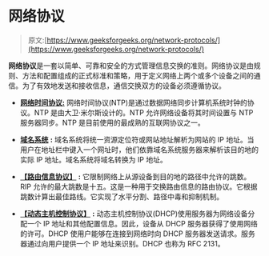 # 网络协议

> 原文:[https://www.geeksforgeeks.org/network-protocols/](https://www.geeksforgeeks.org/network-protocols/)

**网络协议**是一套以简单、可靠和安全的方式管理信息交换的准则。网络协议是由规则、方法和配置组成的正式标准和策略，用于定义网络上两个或多个设备之间的通信。为了有效地发送和接收信息，通信交换双方的设备必须遵循协议。

*   [**网络时间协议:**](https://www.geeksforgeeks.org/network-time-protocol-ntp/)
    网络时间协议(NTP)是通过数据网络同步计算机系统时钟的协议。NTP 是由大卫·米尔斯设计的。NTP 允许网络设备将其时间设置与 NTP 服务器同步。NTP 是目前使用的最成熟的互联网协议之一。

*   [**域名系统**](https://www.geeksforgeeks.org/domain-name-server-dns-in-application-layer/) **:**
    域名系统将统一资源定位符或网站地址解析为网站的 IP 地址。当用户在地址栏中键入一个网址时，他们依靠域名系统服务器来解析该目的地的实际 IP 地址。域名系统将域名转换为 IP 地址。

*   [**【路由信息协议】**](https://www.geeksforgeeks.org/routing-information-protocol-rip/) **:**
    它限制网络上从源设备到目的地的路径中允许的跳数。RIP 允许的最大跳数是十五。这是一种用于交换路由信息的路由协议。它根据跳数计算出最佳路线。它实现了水平分割、路径中毒和抑制机制。

*   [**【动态主机控制协议】**](https://www.geeksforgeeks.org/dynamic-host-configuration-protocol-dhcp/) **:**
    动态主机控制协议(DHCP)使用服务器为网络设备分配一个 IP 地址和其他配置信息。因此，设备从 DHCP 服务器获得了使用网络的许可。DHCP 使用户能够在连接到网络时向 DHCP 服务器发送请求。服务器通过向用户提供一个 IP 地址来识别。DHCP 也称为 RFC 2131。